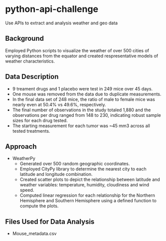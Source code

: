 # python-api-challenge
Use APIs to extract and analysis weather and geo data

## Background
Employed Python scripts to visualize the weather of over 500 cities of varying distances from the equator and created respresentative models of weather characteristics.

## Data Description
 - 9 treament drugs and 1 placebo were test in 249 mice over 45 days.
 - One mouse was removed from the data due to duplicate measurements.
 - In the final data set of 248 mice, the ratio of male to female mice was nearly even at 50.4% vs 49.6%, respectively.
 - The final number of observations in the study totaled 1,880 and the observations per drug ranged from 148 to 230, indicating robust sample sizes for each drug tested.
 - The starting measurement for each tumor was ~45 mm3 across all tested treatments.

## Approach

 - WeatherPy
    - Generated over 500 random geographic coordinates.
    - Employed CityPy library to determine the nearest city to each latitude and longitude combination.
    - Created scatter plots to depict the relationship between latitude and weather variables: temperature, humidity, cloudiness and wind speed.
    - Computed linear regression for each relationship for the Northern Hemisphere and Southern Hemisphere using a defined function to compute the plots.

## Files Used for Data Analysis
 - Mouse_metadata.csv

